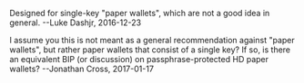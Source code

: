 Designed for single-key "paper wallets", which are not a good idea in general. --Luke Dashjr, 2016-12-23

I assume you this is not meant as a general recommendation against "paper wallets", but rather paper wallets that consist of a single key?  If so, is there an equivalent BIP (or discussion) on passphrase-protected HD paper wallets? --Jonathan Cross, 2017-01-17